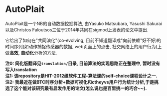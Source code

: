 AutoPlait
===

AutoPlait是一个NB的自动数据挖掘算法, 由Yasuko Matsubara, Yasushi Sakurai以及Christos Faloutsos三位于2014年共同在sigmod上发表的论文中提出.

它给出了如何在"共同演化"(co-evolving, 目前不知道翻译成"向前依赖"好不好)的时间序列(如动作捕捉传感器的数据, web页面上的点击, 社交网络上的用户行为)上做**高效**, **自动化**分析的方法.

**注0: 简化版翻译见`translation/`目录, 目前算法的实现思路正在整理中, 暂时没有写入translation**  
**注1: 该repository是HIT-2012级软件工程-算法课的self-choice课程设计之一.**  
**注2: 我最近在做BTC时序分析+数据可视化和ctheyvs用户行为统计分析,于是挑选了这个能对该研究最有启发作用的论文(怎么说也是百里挑一的巧合~~).** 

